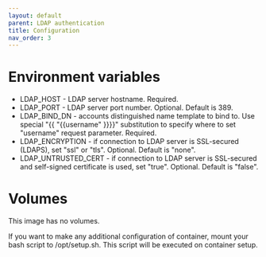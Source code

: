```yaml
---
layout: default
parent: LDAP authentication
title: Configuration
nav_order: 3
---
```


Environment variables
=====================

- LDAP_HOST - LDAP server hostname. Required.
- LDAP_PORT - LDAP server port number. Optional. Default is 389.
- LDAP_BIND_DN - accounts distinguished name template to bind to. Use special "{{ "{{username" }}}}" substitution to specify where to set "username" request parameter. Required.
- LDAP_ENCRYPTION - if connection to LDAP server is SSL-secured (LDAPS), set "ssl" or "tls". Optional. Default is "none".
- LDAP_UNTRUSTED_CERT - if connection to LDAP server is SSL-secured and self-signed certificate is used, set "true". Optional. Default is "false".

Volumes
=======

This image has no volumes.

If you want to make any additional configuration of container, mount your bash script to /opt/setup.sh. This script will be executed on container setup.
